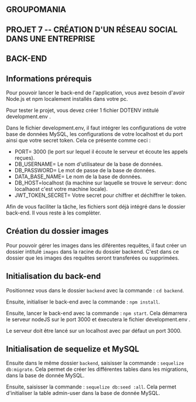 ## GROUPOMANIA ##

## PROJET 7 -- CRÉATION D'UN RÉSEAU SOCIAL DANS UNE ENTREPRISE ##

## BACK-END ##

## Informations prérequis ##
Pour pouvoir lancer le back-end de l'application, vous avez besoin d'avoir Node.js et npm localement installés dans votre pc.

Pour tester le projet, vous devez créer 1 fichier DOTENV intitulé development.env .

Dans le fichier development.env, il faut intégrer les configurations de votre base de données MySQL, les configurations de votre localhost et du port ainsi que votre secret token. Cela ce présente comme ceci :
-  PORT= 3000 (le port sur lequel il écoute le serveur et écoute les appels reçues).
-  DB_USERNAME= Le nom d'utilisateur de la base de données.
-  DB_PASSWORD= Le mot de passe de la base de données.
-  DATA_BASE_NAME= Le nom de la base de données.
-  DB_HOST=localhost (la machine sur laquelle se trouve le serveur: donc localhaost c'est votre machine locale).
-  JWT_TOKEN_SECRET= Votre secret pour chiffrer et déchiffrer le token.

Afin de vous faciliter la tâche, les fichiers sont déjà intégré dans le dossier back-end. Il vous reste à les complèter.

## Création du dossier images ##
Pour pouvoir gérer les images dans les diférentes requêtes, il faut créer un dossier intitulé `images` dans la racine du dossier backend. C'est dans ce dossier que les images des requêtes seront transferées ou supprimées.

## Initialisation du back-end ##
Positionnez vous dans le dossier `backend` avec la commande : `cd backend`.

Ensuite, initialiser le back-end avec la commande : `npm install`.

Ensuite, lancer le back-end avec la commande : `npm start`.
Cela démarrera le serveur nodeJS sur le port 3000 et éxecutera le fichier development.env .

Le serveur doit être lancé sur un localhost avec par défaut un port 3000. 

## Initialisation de sequelize et MySQL ##
Ensuite dans le même dossier `backend`, saisisser la commande : `sequelize db:migrate`.
Cela permet de créer les différentes tables dans les migrations, dans la base de donnée MySQL.

Ensuite, saisisser la commande : `sequelize db:seed :all`.
Cela permet d'initialiser la table admin-user dans la base de donnée MySQL.